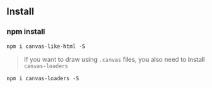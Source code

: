 ## Install

### npm install

```
npm i canvas-like-html -S
```

> If you want to draw using `.canvas` files, you also need to install `canvas-loaders`

```
npm i canvas-loaders -S
```
